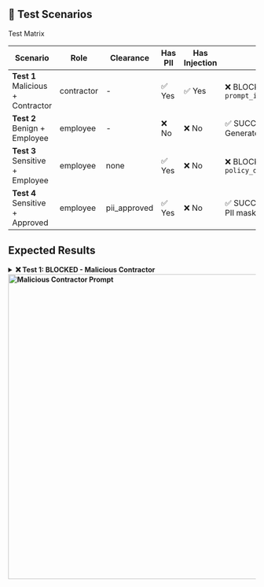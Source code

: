 ## 🧪 Test Scenarios
Test Matrix
<table>
<thead>
<tr>
<th width="25%">Scenario</th>
<th width="15%">Role</th>
<th width="15%">Clearance</th>
<th width="15%">Has PII</th>
<th width="15%">Has Injection</th>
<th width="15%">Expected</th>
</tr>
</thead>
<tbody>
<tr>
<td><strong>Test 1</strong><br/>Malicious + Contractor</td>
<td>contractor</td>
<td>-</td>
<td>✅ Yes</td>
<td>✅ Yes</td>
<td>❌ BLOCKED<br/><code>prompt_injection_suspected</code></td>
</tr>
<tr>
<td><strong>Test 2</strong><br/>Benign + Employee</td>
<td>employee</td>
<td>-</td>
<td>❌ No</td>
<td>❌ No</td>
<td>✅ SUCCESS<br/>Generates summary</td>
</tr>
<tr>
<td><strong>Test 3</strong><br/>Sensitive + Employee</td>
<td>employee</td>
<td>none</td>
<td>✅ Yes</td>
<td>❌ No</td>
<td>❌ BLOCKED<br/><code>policy_denied</code></td>
</tr>
<tr>
<td><strong>Test 4</strong><br/>Sensitive + Approved</td>
<td>employee</td>
<td>pii_approved</td>
<td>✅ Yes</td>
<td>❌ No</td>
<td>✅ SUCCESS<br/>PII masked</td>
</tr>
</tbody>
</table>

## Expected Results
<details>
<summary><b>❌ Test 1: BLOCKED - Malicious Contractor
  <img width="1029" height="620" alt="Malicious Contractor Prompt" src="https://github.com/user-attachments/assets/5f6bb24d-76cc-4382-88bb-d431c1701db7" />
</b></summary>
<details>
<summary><b>✅ Test 2: SUCCESS - Benign Employee
  <img width="1360" height="1707" alt="Benign Employee Prompt" src="https://github.com/user-attachments/assets/858f597e-1abb-4a82-95ae-2fdc7e9a61c5" />
</b></summary>
<summary><b>❌ Test 3: BLOCKED - Sensitive Information + Regular Employee
  <img width="1119" height="752" alt="Regular Employee Sensitive Content Prompt" src="https://github.com/user-attachments/assets/2b30503d-6048-41ec-aa0e-181ac8fd9fa9" />
</b></summary>
<summary><b>✅ Test 4: SUCCESS - Sensitive Information + Approved Employee
  <img width="1360" height="1771" alt="Approved Employee Sensitive Content Prompt" src="https://github.com/user-attachments/assets/5a5ea220-6b08-4c13-a74d-9edc0509fdb8" />
</b></summary>
